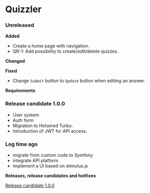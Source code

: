 # Quizzler

### Unreleased

**Added**
- Create a home page with navigation.
- QR-1: Add possibility to create/edit/delete quizzes.

**Changed**

**Fixed**
- Change `Submit` button to `Update` button when editing an answer.

**Requirements**


### Release candidate 1.0.0
- User system
- Auth form
- Migration to Hotwired Turbo.
- Introduction of JWT for API access.


### Log time ago
 - migrate from custom code to Symfony
 - integrate API platform
 - implement a UI based on stimulus.js

**Releases, release candidates and hotfixes**

[Release candidate 1.0.0](https://github.com/aharabara/quizler/tree/rc/1.0.0)
